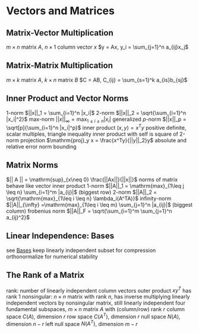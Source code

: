 # Vectors and Matrices
## Matrix-Vector Multiplication
$m \times n$ matrix $A$, $n \times 1$ column vector $x$
$y = Ax, y_i = \sum_{j=1}^n a_{ij}x_j$
## Matrix-Matrix Multiplication
$m \times k$ matrix $A$, $k \times n$ matrix $B$
$C = AB, C_{ij} = \sum_{s=1}^k a_{is}b_{sj}$
## Inner Product and Vector Norms
1-norm $||x||_1 = \sum_{i=1}^n |x_i|$
2-norm $||x||_2 = \sqrt{\sum_{i=1}^n |x_i|^2}$
max-norm $||x||_\infty = \max_{1\leq i\leq n} |x_i|$
generalized $p$-norm $||x||_p = \sqrt[p]{\sum_{i=1}^n |x_i|^p}$
inner product $(x, y) = x^Ty$
	positive definite, scalar multiples, triangle inequality
	inner product with self is square of 2-norm
projection $\mathrm{proj}_y x = \frac{x^Ty}{||y||_2}y$
absolute and relative error
norm bounding
## Matrix Norms
$|| A || = \mathrm{sup}_{x\neq 0} \frac{||Ax||}{||x||}$
norms of matrix behave like vector inner product
1-norm $||A||_1 = \mathrm{max}_{1\leq j \leq n} \sum_{i=1}^m |a_{ij}|$ (biggest row)
2-norm $||A||_2 = \sqrt{\mathrm{max}_{1\leq i \leq n} \lambda_i(A^TA)}$
infinity-norm $||A||_{\infty} =\mathrm{max}_{1\leq i \leq m} \sum_{j=1}^n |a_{ij}|$ (biggest column)
frobenius norm $||A||_F = \sqrt{\sum_{i=1}^m \sum_{j=1}^n a_{ij}^2}$
## Linear Independence: Bases
see [Bases](vector-spaces.md#bases-and-dimension)
keep linearly independent subset for compression
orthonormalize for numerical stability
## The Rank of a Matrix
rank: number of linearly independent column vectors
outer product $xy^T$ has rank $1$
nonsingular: $n \times n$ matrix with rank $n$, has inverse
	multiplying linearly independent vectors by nonsingular matrix, still linearly independent
four fundamental subspaces, $m \times n$ matrix $A$ with (column/row) rank $r$
	column space $C(A)$, dimension $r$
	row space $C(A^T)$, dimension $r$
	null space $N(A)$, dimension $n - r$
	left null space $N(A^T)$, dimension $m - r$
	